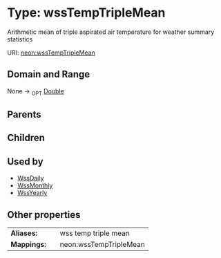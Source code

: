 
# Type: wssTempTripleMean


Arithmetic mean of triple aspirated air temperature for weather summary statistics

URI: [neon:wssTempTripleMean](https://data.neonscience.org/wssTempTripleMean)


## Domain and Range

None ->  <sub>OPT</sub> [Double](types/Double.md)

## Parents


## Children


## Used by

 * [WssDaily](WssDaily.md)
 * [WssMonthly](WssMonthly.md)
 * [WssYearly](WssYearly.md)

## Other properties

|  |  |  |
| --- | --- | --- |
| **Aliases:** | | wss temp triple mean |
| **Mappings:** | | neon:wssTempTripleMean |

